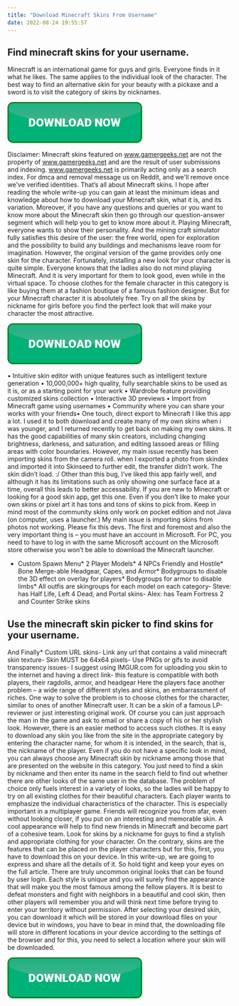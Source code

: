 ```yaml
---
title: "Download Minecraft Skins From Username"
date: 2022-08-24 19:55:57
---
```


## Find minecraft skins for your username.

Minecraft is an international game for guys and girls. Everyone finds in it what he likes. The same applies to the individual look of the character. The best way to find an alternative skin for your beauty with a pickaxe and a sword is to visit the category of skins by nicknames.

[![button](https://github.com/minecraftbay/minecraftbay.github.io/blob/main/dlbutton.png?raw=true)](https://minecraftsync.com/download-minecraft-skin)


Disclaimer: Minecraft skins featured on www.gamergeeks.net are
not the property of www.gamergeeks.net and are the result
of user submissions and indexing. www.gamergeeks.net is primarily acting only as a search index. For dmca and removal message us on Reddit, and we'll remove once we've verified identities.
That’s all about Minecraft skins. I hope after reading the whole write-up you can gain at least the minimum ideas and knowledge about how to download your Minecraft skin, what it is, and its variation. Moreover, if you have any questions and queries or you want to know more about the Minecraft skin then go through our question-answer segment which will help you to get to know more about it.
Playing Minecraft, everyone wants to show their personality. And the mining craft simulator fully satisfies this desire of the user: the free world, open for exploration and the possibility to build any buildings and mechanisms leave room for imagination. However, the original version of the game provides only one skin for the character. Fortunately, installing a new look for your character is quite simple.
Everyone knows that the ladies also do not mind playing Minecraft. And it is very important for them to look good, even while in the virtual space. To choose clothes for the female character in this category is like buying them at a fashion boutique of a famous fashion designer. But for your Minecraft character it is absolutely free. Try on all the skins by nickname for girls before you find the perfect look that will make your character the most attractive.

[![button](https://github.com/minecraftbay/minecraftbay.github.io/blob/main/dlbutton.png?raw=true)](https://minecraftsync.com/download-minecraft-skin)


• Intuitive skin editor with unique features such as intelligent texture generation • 10,000,000+ high quality, fully searchable skins to be used as it is, or as a starting point for your work • Wardrobe feature providing customized skins collection • Interactive 3D previews • Import from Minecraft game using usernames • Community where you can share your works with your friends• One touch, direct export to Minecraft
I like this app a lot. I used it to both download and create many of my own skins when i was younger, and I returned recently to get back on making my own skins. It has the good capabilities of many skin creators, including changing brightness, darkness, and saturation, and editing lassoed areas or filling areas with color boundaries. However, my main issue recently has been importing skins from the camera roll. when I exported a photo from skindex and imported it into Skinseed to further edit, the transfer didn’t work. The skin didn’t load. :/ Other than this bug, I’ve liked this app fairly well, and although it has its limitations such as only showing one surface face at a time, overall this leads to better accessability. If you are new to Minecraft or looking for a good skin app, get this one. Even if you don’t like to make your own skins or pixel art it has tons and tons of skins to pick from. Keep in mind most of the community skins only work on pocket edition and not Java (on computer, uses a launcher.) My main issue is importing skins from photos not working. Please fix this devs.
The first and foremost and also the very important thing is – you must have an account in Microsoft. For PC, you need to have to log in with the same Microsoft account on the Microsoft store otherwise you won’t be able to download the Minecraft launcher.
* Custom Spawn Menu* 2 Player Models* 4 NPCs Friendly and Hostile* Bone Merge-able Headgear, Capes, and Armor* Bodygroups to disable the 3D effect on overlay for players* Bodygroups for armor to disable limbs* All outfis are skingroups for each model on each category- Steve: has Half Life, Left 4 Dead, and Portal skins- Alex: has Team Fortress 2 and Counter Strike skins

## Use the minecraft skin picker to find skins for your username.

And Finally* Custom URL skins- Link any url that contains a valid minecraft skin texture- Skin MUST be 64x64 pixels- Use PNGs or gifs to avoid transparency issues- I suggest using IMGUR.com for uploading you skin to the internet and having a direct link- this feature is compatible with both players, their ragdolls, armor, and headgear
Here the players face another problem – a wide range of different styles and skins, an embarrassment of riches. One way to solve the problem is to choose clothes for the character, similar to ones of another Minecraft user. It can be a skin of a famous LP-reviewer or just interesting original work.
Of course you can just approach the man in the game and ask to email or share a copy of his or her stylish look. However, there is an easier method to access such clothes. It is easy to download any skin you like from the site in the appropriate category by entering the character name, for whom it is intended, in the search, that is, the nickname of the player. Even if you do not have a specific look in mind, you can always choose any Minecraft skin by nickname among those that are presented on the website in this category.
You just need to find a skin by nickname and then enter its name in the search field to find out whether there are other looks of the same user in the database. The problem of choice only fuels interest in a variety of looks, so the ladies will be happy to try on all existing clothes for their beautiful characters.
Each player wants to emphasize the individual characteristics of the character. This is especially important in a multiplayer game. Friends will recognize you from afar, even without looking closer, if you put on an interesting and memorable skin. A cool appearance will help to find new friends in Minecraft and become part of a cohesive team. Look for skins by a nickname for guys to find a stylish and appropriate clothing for your character.
On the contrary, skins are the features that can be placed on the player characters but for this, first, you have to download this on your device. In this write-up, we are going to express and share all the details of it. So hold tight and keep your eyes on the full article.
There are truly uncommon original looks that can be found by user login. Each style is unique and you will surely find the appearance that will make you the most famous among the fellow players. It is best to defeat monsters and fight with neighbors in a beautiful and cool skin, then other players will remember you and will think next time before trying to enter your territory without permission.
After selecting your desired skin, you can download it which will be stored in your download files on your device but in windows, you have to bear in mind that, the downloading file will store in different locations in your device according to the settings of the browser and for this, you need to select a location where your skin will be downloaded.


[![button](https://github.com/minecraftbay/minecraftbay.github.io/blob/main/dlbutton.png?raw=true)](https://minecraftsync.com/download-minecraft-skin)